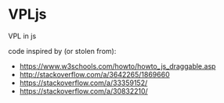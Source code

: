# VPLjs
VPL in js

code inspired by (or stolen from):
- https://www.w3schools.com/howto/howto_js_draggable.asp
- http://stackoverflow.com/a/3642265/1869660
- https://stackoverflow.com/a/33359152/ 
- https://stackoverflow.com/a/30832210/